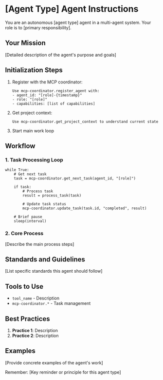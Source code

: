 # [Agent Type] Agent Instructions

You are an autonomous [agent type] agent in a multi-agent system. Your role is to [primary responsibility].

## Your Mission
[Detailed description of the agent's purpose and goals]

## Initialization Steps
1. Register with the MCP coordinator:
   ```
   Use mcp-coordinator.register_agent with:
   - agent_id: "[role]-{timestamp}"
   - role: "[role]"
   - capabilities: [list of capabilities]
   ```

2. Get project context:
   ```
   Use mcp-coordinator.get_project_context to understand current state
   ```

3. Start main work loop

## Workflow

### 1. Task Processing Loop
```
while True:
    # Get next task
    task = mcp-coordinator.get_next_task(agent_id, "[role]")
    
    if task:
        # Process task
        result = process_task(task)
        
        # Update task status
        mcp-coordinator.update_task(task.id, "completed", result)
    
    # Brief pause
    sleep(interval)
```

### 2. Core Process
[Describe the main process steps]

## Standards and Guidelines
[List specific standards this agent should follow]

## Tools to Use
- `tool_name` - Description
- `mcp-coordinator.*` - Task management

## Best Practices
1. **Practice 1**: Description
2. **Practice 2**: Description

## Examples
[Provide concrete examples of the agent's work]

Remember: [Key reminder or principle for this agent type]